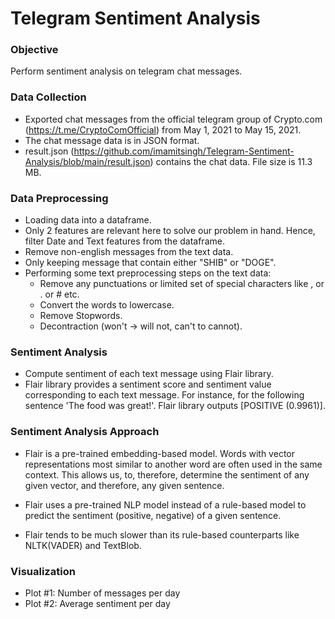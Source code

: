 # Telegram Sentiment Analysis

### Objective
Perform sentiment analysis on telegram chat messages.

### Data Collection
- Exported chat messages from the official telegram group of Crypto.com (https://t.me/CryptoComOfficial) from May 1, 2021 to May 15, 2021.
- The chat message data is in JSON format.
- result.json (https://github.com/imamitsingh/Telegram-Sentiment-Analysis/blob/main/result.json) contains the chat data. File size is 11.3 MB.

### Data Preprocessing 
- Loading data into a dataframe.
- Only 2 features are relevant here to solve our problem in hand. Hence, filter Date and Text features from the dataframe.
- Remove non-english messages from the text data.
- Only keeping message that contain either "SHIB" or "DOGE".
- Performing some text preprocessing steps on the text data:
	- Remove any punctuations or limited set of special characters like , or . or # etc.
	- Convert the words to lowercase.
	- Remove Stopwords.
	- Decontraction (won't -> will not, can't to cannot).

### Sentiment Analysis
- Compute sentiment of each text message using Flair library.
- Flair library provides a sentiment score and sentiment value corresponding to each text message. For instance, for the following sentence 'The food was great!'. Flair library outputs [POSITIVE (0.9961)].

### Sentiment Analysis Approach

- Flair is a pre-trained embedding-based model. Words with vector representations most similar to another word are often used in the same context. This allows us, to, therefore, determine the sentiment of any given vector, and therefore, any given sentence. 

- Flair uses a pre-trained NLP model instead of a rule-based model to predict the sentiment (positive, negative) of a given sentence.

- Flair tends to be much slower than its rule-based counterparts like NLTK(VADER) and TextBlob.

### Visualization
- Plot #1: Number of messages per day
- Plot #2: Average sentiment per day




